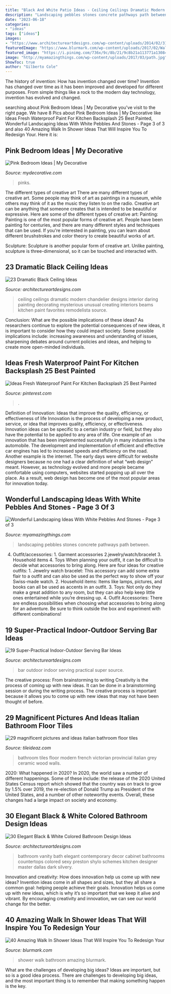 ```yaml
---
title: "Black And White Patio Ideas - Ceiling Ceilings Dramatic Modern Chandelier Designs Interior Daring Painting Decorating Mysterious Unusual Creating Interiors Beams Kitchen Paint Favorites Remodelista Source"
description: "Landscaping pebbles stones concrete pathways path between"
date: "2023-06-18"
categories:
- "ideas"
tags: ["ideas"]
images:
- "https://www.architectureartdesigns.com/wp-content/uploads/2014/02/313.jpg"
featuredImage: "https://www.blurmark.com/wp-content/uploads/2017/02/Walk-in-Shower-Design-20.jpg"
featured_image: "https://i.pinimg.com/736x/9c/8b/21/9c8b21a113771a13084f8d0f33f4761b.jpg"
image: "http://myamazingthings.com/wp-content/uploads/2017/03/path.jpg"
ShowToc: true
author: "Gilberto Cole"
---
```



The history of invention: How has invention changed over time?
Invention has changed over time as it has been improved and developed for different purposes. From simple things like a rock to the modern day technology, invention has evolved and changed.

	

		
searching about Pink Bedroom Ideas | My Decorative you've visit to the right page. We have 8 Pics about Pink Bedroom Ideas | My Decorative like Ideas Fresh Waterproof Paint For Kitchen Backsplash 25 Best Painted, Wonderful Landscaping Ideas With White Pebbles And Stones - Page 3 of 3 and also 40 Amazing Walk In Shower Ideas That Will Inspire You To Redesign Your. Here it is:
		
    
## Pink Bedroom Ideas | My Decorative

<img loading=lazy src="https://mydecorative.com/wp-content/uploads/2013/09/hot-pink-bedroom-color-schem.jpg" onerror="this.onerror=null;this.src='https://tse3.mm.bing.net/th?id=OIP.7WfYn_LRJl2yNqVgIlHrqAHaKH&amp;pid=15.1';" alt="Pink Bedroom Ideas | My Decorative">

_Source: mydecorative.com_

>pinks. 

	

The different types of creative art
There are many different types of creative art. Some people may think of art as paintings in a museum, while others may think of it as the music they listen to on the radio. Creative art can be anything that someone creates that is intended to be beautiful or expressive. Here are some of the different types of creative art:
Painting: Painting is one of the most popular forms of creative art. People have been painting for centuries, and there are many different styles and techniques that can be used. If you're interested in painting, you can learn about different brushstrokes and color theory to create beautiful works of art.

Sculpture: Sculpture is another popular form of creative art. Unlike painting, sculpture is three-dimensional, so it can be touched and interacted with.

    
## 23 Dramatic Black Ceiling Ideas

<img loading=lazy src="https://www.architectureartdesigns.com/wp-content/uploads/2013/11/1218.jpg" onerror="this.onerror=null;this.src='https://tse4.mm.bing.net/th?id=OIP.r30iuVcAAbvnJLobQHG8BwHaLH&amp;pid=15.1';" alt="23 Dramatic Black Ceiling Ideas">

_Source: architectureartdesigns.com_

>ceiling ceilings dramatic modern chandelier designs interior daring painting decorating mysterious unusual creating interiors beams kitchen paint favorites remodelista source. 

	

Conclusion: What are the possible implications of these ideas?
As researchers continue to explore the potential consequences of new ideas, it is important to consider how they could impact society. Some possible implications include: increasing awareness and understanding of issues, sharpening debates around current policies and ideas, and helping to create more open-minded individuals.

    
## Ideas Fresh Waterproof Paint For Kitchen Backsplash 25 Best Painted

<img loading=lazy src="https://i.pinimg.com/736x/9c/8b/21/9c8b21a113771a13084f8d0f33f4761b.jpg" onerror="this.onerror=null;this.src='https://tse2.mm.bing.net/th?id=OIP.fz32JqKKCYZWHIkx_wZwrQHaJ3&amp;pid=15.1';" alt="Ideas Fresh Waterproof Paint For Kitchen Backsplash 25 Best Painted">

_Source: pinterest.com_

>. 

	

Definition of Innovation: Ideas that improve the quality, efficiency, or effectiveness of life
Innovation is the process of developing a new product, service, or idea that improves quality, efficiency, or effectiveness. Innovation ideas can be specific to a certain industry or field, but they also have the potential to be applied to any area of life. 
One example of an innovation that has been implemented successfully in many industries is the automobile. The development and implementation of efficient and effective car engines has led to increased speeds and efficiency on the road. Another example is the internet. The early days were difficult for website designers because no one had a clear definition of what “web design” meant. However, as technology evolved and more people became comfortable using computers, websites started popping up all over the place. As a result, web design has become one of the most popular areas for innovation today.

    
## Wonderful Landscaping Ideas With White Pebbles And Stones - Page 3 Of 3

<img loading=lazy src="http://myamazingthings.com/wp-content/uploads/2017/03/path.jpg" onerror="this.onerror=null;this.src='https://tse3.mm.bing.net/th?id=OIP.JI40F9dl4A3Y2w14ZxKyXQHaFj&amp;pid=15.1';" alt="Wonderful Landscaping Ideas With White Pebbles And Stones - Page 3 of 3">

_Source: myamazingthings.com_

>landscaping pebbles stones concrete pathways path between. 

	

4. Outfit/accessories: 1. Garment accessories 2.jewelry/watch/bracelet 3. Household items 4. Toys
When planning your outfit, it can be difficult to decide what accessories to bring along. Here are four ideas for creative outfits: 1. Jewelry watch bracelet: This accessory can add some extra flair to a outfit and can also be used as the perfect way to show off your Swiss-made watch. 2. Household items: Items like lamps, pictures, and books can all be used as accents in an outfit. 3. Toys: Not only do they make a great addition to any room, but they can also help keep little ones entertained while you’re dressing up. 4. Outfit Accessories: There are endless possibilities when choosing what accessories to bring along for an adventure. Be sure to think outside the box and experiment with different combinations!

    
## 19 Super-Practical Indoor-Outdoor Serving Bar Ideas

<img loading=lazy src="https://www.architectureartdesigns.com/wp-content/uploads/2014/02/313.jpg" onerror="this.onerror=null;this.src='https://tse2.mm.bing.net/th?id=OIP.JKxvF5ZkNZFB5UVIMOl5CgAAAA&amp;pid=15.1';" alt="19 Super-Practical Indoor-Outdoor Serving Bar Ideas">

_Source: architectureartdesigns.com_

>bar outdoor indoor serving practical super source. 

	

The creative process: From brainstorming to writing
Creativity is the process of coming up with new ideas. It can be done in a brainstorming session or during the writing process. The creative process is important because it allows you to come up with new ideas that may not have been thought of before.

    
## 29 Magnificent Pictures And Ideas Italian Bathroom Floor Tiles

<img loading=lazy src="http://www.tileideaz.com/wp-content/uploads/2015/10/black-white-modern-bathroom-with-french-provincial-victorian-style-ceramic-bathroom-floor-tiles-wa-and-grey-wood-plank-walls-with-teardrop-pendant-lights.jpg" onerror="this.onerror=null;this.src='https://tse1.mm.bing.net/th?id=OIP.APvng3k_izlhAkh-H5NBzgHaKF&amp;pid=15.1';" alt="29 magnificent pictures and ideas italian bathroom floor tiles">

_Source: tileideaz.com_

>bathroom tiles floor modern french victorian provincial italian grey ceramic wood walls. 

	

2020: What happened in 2020?
In 2020, the world saw a number of different happenings. Some of these include: the release of the 2020 United States Census report which showed that the country was on track to grow by 1.5% over 2019, the re-election of Donald Trump as President of the United States, and a number of other noteworthy events. Overall, these changes had a large impact on society and economy.

    
## 30 Elegant Black &amp; White Colored Bathroom Design Ideas

<img loading=lazy src="https://www.architectureartdesigns.com/wp-content/uploads/2013/10/b1.jpg" onerror="this.onerror=null;this.src='https://tse3.mm.bing.net/th?id=OIP.Yx0JkoRtpGqgisqYTmX02QAAAA&amp;pid=15.1';" alt="30 Elegant Black &amp; White Colored Bathroom Design Ideas">

_Source: architectureartdesigns.com_

>bathroom vanity bath elegant contemporary decor cabinet bathrooms countertops colored sexy preston shylo schemes kitchen designer master dallas dark silvery. 

	

Innovation and creativity: How does innovation help us come up with new ideas?
Invention ideas come in all shapes and sizes, but they all share a common goal: helping people achieve their goals. Innovation helps us come up with new ideas, which is why it’s so important that we keep it alive and vibrant. By encouraging creativity and innovation, we can see our world change for the better.

    
## 40 Amazing Walk In Shower Ideas That Will Inspire You To Redesign Your

<img loading=lazy src="https://www.blurmark.com/wp-content/uploads/2017/02/Walk-in-Shower-Design-20.jpg" onerror="this.onerror=null;this.src='https://tse1.mm.bing.net/th?id=OIP.NYObRcyXbnhtVAuNpnhrVAHaJ4&amp;pid=15.1';" alt="40 Amazing Walk In Shower Ideas That Will Inspire You To Redesign Your">

_Source: blurmark.com_

>shower walk bathroom amazing blurmark. 

	

What are the challenges of developing big ideas?
Ideas are important, but so is a good idea process. There are challenges to developing big ideas, and the most important thing is to remember that making something happen is the key.

